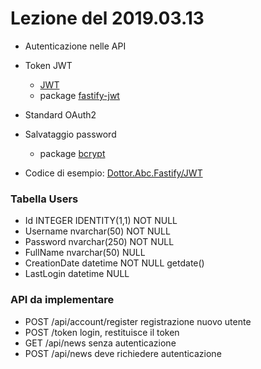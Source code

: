 # Lezione del 2019.03.13

* Autenticazione nelle API
* Token JWT
  * [JWT](https://jwt.io/)
  * package [fastify-jwt](https://www.npmjs.com/package/fastify-jwt)
* Standard OAuth2
* Salvataggio password
  * package [bcrypt](https://www.npmjs.com/package/bcrypt)

* Codice di esempio: [Dottor.Abc.Fastify/JWT](https://github.com/andreadottor/Dottor.Abc.Fastify/tree/master/JWT)




### Tabella Users

* Id            INTEGER IDENTITY(1,1) NOT NULL
* Username      nvarchar(50)  NOT NULL
* Password      nvarchar(250) NOT NULL
* FullName      nvarchar(50)  NULL
* CreationDate  datetime      NOT NULL getdate()
* LastLogin     datetime      NULL


### API da implementare

* POST /api/account/register         registrazione nuovo utente
* POST /token                        login, restituisce il token
* GET  /api/news                     senza autenticazione
* POST /api/news                     deve richiedere autenticazione

